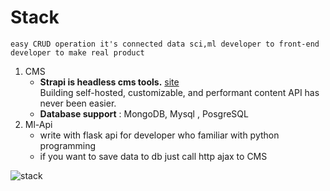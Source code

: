 # Stack
    easy CRUD operation it's connected data sci,ml developer to front-end developer to make real product
1. CMS
    - **Strapi is headless cms tools.** [site](https://strapi.io/) </br>
        Building self-hosted, customizable, and performant content API has never been easier.
    - **Database support** : MongoDB, Mysql , PosgreSQL
2. Ml-Api
    - write with flask api for developer who familiar with python programming
    - if you want to save data to db just call http ajax to CMS

![stack](./../pang_stack/assets/stack.svg)